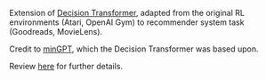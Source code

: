 Extension of [Decision Transformer](https://github.com/kzl/decision-transformer), adapted from the original RL environments (Atari, OpenAI Gym) to recommender system task (Goodreads, MovieLens).

Credit to [minGPT](https://github.com/karpathy/minGPT), which the Decision Transformer was based upon.

Review [here](https://github.com/lukerabbitte/dt4rec/blob/main/FYP_Writeup_Luke_Rabbitte.pdf) for further details.
